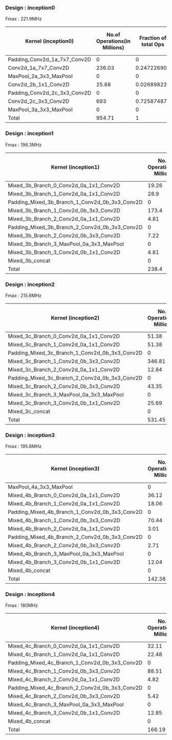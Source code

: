 ### Design : inception0 
 Fmax : 221.9MHz    

| Kernel (inception0)                       |  No.of Operations(in Millions) |  Fraction of total Ops  |  Global Mem (r) (in MB) |  Global Mem (w) (in MB) |  Exe time(measured in ms) | Operations/second (measured) (GOPS) |  Ops/cycle (measured)  | Ops/cycle (estimated)  |  Ops/byte   |  Global mem/second(MBps)  | Global mem/cycle (MB per clock)  |
|-------------------------------------------|--------------------------------|-------------------------|-------------------------|-------------------------|---------------------------|-------------------------------------|------------------------|------------------------|-------------|---------------------------|----------------------------------|
| Padding_Conv2d_1a_7x7_Conv2D              | 0                              | 0                       | 0.6                     | 0.6                     | 1                         | 0                                   | 0                      | 0                      | 0           | 1200                      | 5.40784137                       |
| Conv2d_1a_7x7_Conv2D                      | 236.03                         | 0.247226907             | 900                     | 258                     | 4580                      | 0.051534934                         | 0.232243959            | 2                      | 0.203825561 | 252.8384279               | 1.139425092                      |
| MaxPool_2a_3x3_MaxPool                    | 0                              | 0                       | 6.89                    | 6.89                    | 11.77                     | 0                                   | 0                      | 0                      | 0           | 1170.773152               | 5.276129572                      |
| Conv2d_2b_1x1_Conv2D                      | 25.68                          | 0.02689822              | 98                      | 49                      | 58.82                     | 0.436586195                         | 1.96749074             | 2                      | 0.174693878 | 2499.149949               | 11.2625054                       |
| Padding_Conv2d_2c_3x3_Conv2D              | 0                              | 0                       | 0.82                    | 0.82                    | 1                         | 0                                   | 0                      | 0                      | 0           | 1640                      | 7.390716539                      |
| Conv2d_2c_3x3_Conv2D                      | 693                            | 0.725874873             | 5292                    | 2646                    | 18190                     | 0.038097856                         | 0.171689301            | 2                      | 0.087301587 | 436.3936229               | 1.966622906                      |
| MaxPool_3a_3x3_MaxPool                    | 0                              | 0                       | 5.17                    | 5.17                    | 8.84                      | 0                                   | 0                      | 0                      | 0           | 1169.683258               | 5.271217927                      |
| Total                                     | 954.71                         | 1                       | 6303.48                 | 2966.48                 | 22851.43                  | 0.041779005                         | 0.188278525            | 1.99802113             | 0.102989657 | 405.6621402               | 1.82813042                       |




### Design : inception1 
 Fmax : 198.3MHz   


| Kernel (inception1)                            |  No.of Operations(in Millions) |  Fraction of total Ops  |  Global Mem (r) (in MB) |  Global Mem (w) (in MB) |  Exe time(measured in ms) | Operations/second (measured) (GOPS) |  Ops/cycle (measured)  | Ops/cycle (estimated)  |  Ops/byte   |  Global mem/second(MBps)  | Global mem/cycle (MB per clock)  |
|------------------------------------------------|--------------------------------|-------------------------|-------------------------|-------------------------|---------------------------|-------------------------------------|------------------------|------------------------|-------------|---------------------------|----------------------------------|
| Mixed_3b_Branch_0_Conv2d_0a_1x1_Conv2D         | 19.26                          | 0.080788591             | 73.5                    | 38.53                   | 48.96                     | 0.393382353                         | 1.983773842            | 2                      | 0.171918236 | 2288.194444               | 11.53905418                      |
| Mixed_3b_Branch_1_Conv2d_0a_1x1_Conv2D         | 28.9                           | 0.121224832             | 110.25                  | 55                      | 73.26                     | 0.394485394                         | 1.989336331            | 2                      | 0.174886536 | 2255.664756               | 11.37501138                      |
| Padding_Mixed_3b_Branch_1_Conv2d_0b_3x3_Conv2D | 0                              | 0                       | 0.33                    | 0.33                    | 0.46                      | 0                                   | 0                      | 0                      | 0           | 1434.782609               | 7.235414063                      |
| Mixed_3b_Branch_1_Conv2d_0b_3x3_Conv2D         | 173.4                          | 0.727348993             | 661.5                   | 330.74                  | 5120                      | 0.033867188                         | 0.170787632            | 2                      | 0.174756107 | 193.796875                | 0.977291351                      |
| Mixed_3b_Branch_2_Conv2d_0a_1x1_Conv2D         | 4.81                           | 0.020176174             | 18.375                  | 9.18                    | 12.25                     | 0.392653061                         | 1.980096123            | 2                      | 0.174559971 | 2249.387755               | 11.34335731                      |
| Padding_Mixed_3b_Branch_2_Conv2d_0b_3x3_Conv2D | 0                              | 0                       | 0.05                    | 0.05                    | 0.09                      | 0                                   | 0                      | 2                      | 0           | 1111.111111               | 5.603182608                      |
| Mixed_3b_Branch_2_Conv2d_0b_3x3_Conv2D         | 7.22                           | 0.030285235             | 27.56                   | 13.78                   | 178.32                    | 0.040489009                         | 0.204180578            |                        |             | 231.8304172               | 1.169089346                      |
| Mixed_3b_Branch_3_MaxPool_0a_3x3_MaxPool       | 0                              | 0                       | 5.17                    | 5.17                    | 9.88                      | 0                                   | 0                      | 0                      | 0           | 1046.558704               | 5.277653578                      |
| Mixed_3b_Branch_3_Conv2d_0b_1x1_Conv2D         | 4.81                           | 0.020176174             | 18.5                    | 9.18                    | 24.49                     | 0.196406697                         | 0.990452328            |                        | 0.173771676 | 1130.257248               | 5.699733978                      |
| Mixed_3b_concat                                | 0                              | 0                       | 0.76                    | 0.76                    | 1.03                      | 0                                   | 0                      | 0                      | 0           | 1475.728155               | 7.4418969                        |
| Total                                          | 238.4                          | 1                       | 915.995                 | 462.72                  | 5468.74                   | 0.043593223                         | 0.219834708            | 1.921671171            | 0.172914634 | 252.1083467               | 1.271348193                      |

### Design : inception2 
 Fmax : 215.6MHz   



| Kernel (inception2)                            |  No.of Operations(in Millions) |  Fraction of total Ops  |  Global Mem (r) (in MB) |  Global Mem (w) (in MB) |  Exe time(measured in ms) | Operations/second (measured) (GOPS) |  Ops/cycle (measured)  | Ops/cycle (estimated)  |  Ops/byte   |  Global mem/second(MBps)  | Global mem/cycle (MB per clock)  |
|------------------------------------------------|--------------------------------|-------------------------|-------------------------|-------------------------|---------------------------|-------------------------------------|------------------------|------------------------|-------------|---------------------------|----------------------------------|
| Mixed_3c_Branch_0_Conv2d_0a_1x1_Conv2D         | 51.38                          | 0.096678897             | 196                     | 98                      | 119.63                    | 0.42949093                          | 1.992072961            | 2                      | 0.174761905 | 2457.577531               | 11.39878261                      |
| Mixed_3c_Branch_1_Conv2d_0a_1x1_Conv2D         | 51.38                          | 0.096678897             | 196                     | 98                      | 119.63                    | 0.42949093                          | 1.992072961            | 2                      | 0.174761905 | 2457.577531               | 11.39878261                      |
| Padding_Mixed_3c_Branch_1_Conv2d_0b_3x3_Conv2D | 0                              | 0                       | 0.44                    | 0.44                    | 0.55                      | 0                                   | 0                      | 0                      | 0           | 1600                      | 7.421150278                      |
| Mixed_3c_Branch_1_Conv2d_0b_3x3_Conv2D         | 346.81                         | 0.652573149             | 1323                    | 661.5                   | 10370                     | 0.033443587                         | 0.155118679            | 2                      | 0.174759385 | 191.3693346               | 0.887612869                      |
| Mixed_3c_Branch_2_Conv2d_0a_1x1_Conv2D         | 12.84                          | 0.024160316             | 49                      | 24.5                    | 30                        | 0.428                               | 1.985157699            | 2                      | 0.174693878 | 2450                      | 11.36363636                      |
| Padding_Mixed_3c_Branch_2_Conv2d_0b_3x3_Conv2D | 0                              | 0                       | 0.11                    | 0.11                    | 0.15                      | 0                                   | 0                      | 2                      | 0           | 1466.666667               | 6.802721088                      |
| Mixed_3c_Branch_2_Conv2d_0b_3x3_Conv2D         | 43.35                          | 0.081569292             | 165.375                 | 82.68                   | 1150                      | 0.037695652                         | 0.174840687            | 2                      | 0.17475963  | 215.7                     | 1.000463822                      |
| Mixed_3c_Branch_3_MaxPool_0a_3x3_MaxPool       | 0                              | 0                       | 6.89                    | 6.89                    | 12.11                     | 0                                   | 0                      | 0                      | 0           | 1137.90256                | 5.277841187                      |
| Mixed_3c_Branch_3_Conv2d_0b_1x1_Conv2D         | 25.69                          | 0.048339449             | 98                      | 49                      | 59.98                     | 0.428309436                         | 1.986592934            |                        | 0.174761905 | 2450.816939               | 11.36742551                      |
| Mixed_3c_concat                                | 0                              | 0                       | 1.43                    | 1.43                    | 1.77                      | 0                                   | 0                      | 0                      | 0           | 1615.819209               | 7.494523233                      |
| Total                                          | 531.45                         | 1                       | 2036.245                | 1022.55                 | 11863.82                  | 0.044795858                         | 0.207772998            | 1.793589249            | 0.17374489  | 257.8254727               | 1.195850987                      |


### Design : inception3 
 Fmax : 195.8MHz   


| Kernel (inception3)                            |  No.of Operations(in Millions) |  Fraction of total Ops  |  Global Mem (r) (in MB) |  Global Mem (w) (in MB) |  Exe time(measured in ms) | Operations/second (measured) (GOPS) |  Ops/cycle (measured)  | Ops/cycle (estimated)  |  Ops/byte   |  Global mem/second(MBps)  | Global mem/cycle (MB per clock)  |
|------------------------------------------------|--------------------------------|-------------------------|-------------------------|-------------------------|---------------------------|-------------------------------------|------------------------|------------------------|-------------|---------------------------|----------------------------------|
| MaxPool_4a_3x3_MaxPool                         | 0                              | 0                       | 3.23                    | 3.23                    | 6.26                      | 0                                   | 0                      | 0                      | 0           | 1031.948882               | 5.270423298                      |
| Mixed_4b_Branch_0_Conv2d_0a_1x1_Conv2D         | 36.12                          | 0.253687316             | 137.8                   | 68.9                    | 92.45                     | 0.390697674                         | 1.995391596            | 2                      | 0.174746009 | 2235.803137               | 11.41881071                      |
| Mixed_4b_Branch_1_Conv2d_0a_1x1_Conv2D         | 18.06                          | 0.126843658             | 68.9                    | 34.45                   | 46.24                     | 0.390570934                         | 1.994744302            | 2                      | 0.174746009 | 2235.077855               | 11.41510651                      |
| Padding_Mixed_4b_Branch_1_Conv2d_0b_3x3_Conv2D | 0                              | 0                       | 0.09                    | 0.09                    | 0.14                      | 0                                   | 0                      | 0                      | 0           | 1285.714286               | 6.566467241                      |
| Mixed_4b_Branch_1_Conv2d_0b_3x3_Conv2D         | 70.44                          | 0.494732406             | 268.73                  | 134.36                  | 2330                      | 0.03023176                          | 0.154401224            | 2                      | 0.174750056 | 173                       | 0.883554648                      |
| Mixed_4b_Branch_2_Conv2d_0a_1x1_Conv2D         | 3.01                           | 0.02114061              | 11.48                   | 5.74                    | 7.82                      | 0.384910486                         | 1.965834964            | 2                      | 0.174796748 | 2202.046036               | 11.24640468                      |
| Padding_Mixed_4b_Branch_2_Conv2d_0b_3x3_Conv2D | 0                              | 0                       | 0.01                    | 0.01                    | 0.04                      | 0                                   | 0                      | 2                      | 0           | 500                       | 2.553626149                      |
| Mixed_4b_Branch_2_Conv2d_0b_3x3_Conv2D         | 2.71                           | 0.019033572             | 10.34                   | 5.17                    | 67.78                     | 0.039982296                         | 0.204199671            | 2                      | 0.174725983 | 228.828563                | 1.168685204                      |
| Mixed_4b_Branch_3_MaxPool_0a_3x3_MaxPool       | 0                              | 0                       | 3.23                    | 3.23                    | 6.26                      | 0                                   | 0                      | 0                      | 0           | 1031.948882               | 5.270423298                      |
| Mixed_4b_Branch_3_Conv2d_0b_1x1_Conv2D         | 12.04                          | 0.084562439             | 45.94                   | 22.97                   | 30.83                     | 0.390528706                         | 1.99452863             | 2                      | 0.17472065  | 2235.160558               | 11.4155289                       |
| Mixed_4b_concat                                | 0                              | 0                       | 0.383                   | 0.383                   | 0.53                      | 0                                   | 0                      | 0                      | 0           | 1445.283019               | 7.38142502                       |
| Total                                          | 142.38                         | 1                       | 546.903                 | 275.303                 | 2582.09                   | 0.055141378                         | 0.281620928            | 1.942132149            | 0.173168281 | 318.4265459               | 1.626284709                      |


### Design : inception4 
 Fmax : 180MHz   

| Kernel (inception4)                            |  No.of Operations(in Millions) |  Fraction of total Ops  |  Global Mem (r) (in MB) |  Global Mem (w) (in MB) |  Exe time(measured in ms) | Operations/second (measured) (GOPS) |  Ops/cycle (measured)  | Ops/cycle (estimated)  |  Ops/byte   |  Global mem/second(MBps)  | Global mem/cycle (MB per clock)  |
|------------------------------------------------|--------------------------------|-------------------------|-------------------------|-------------------------|---------------------------|-------------------------------------|------------------------|------------------------|-------------|---------------------------|----------------------------------|
| Mixed_4c_Branch_0_Conv2d_0a_1x1_Conv2D         | 32.11                          | 0.193212588             | 122.5                   | 61.25                   | 89.4                      | 0.35917226                          | 1.995401442            | 2                      | 0.174748299 | 2055.369128               | 11.41871738                      |
| Mixed_4c_Branch_1_Conv2d_0a_1x1_Conv2D         | 22.48                          | 0.135266863             | 85.75                   | 42.88                   | 62.59                     | 0.359162806                         | 1.99534892             | 2                      | 0.174764829 | 2055.120626               | 11.41733681                      |
| Padding_Mixed_4c_Branch_1_Conv2d_0b_3x3_Conv2D | 0                              | 0                       | 0.11                    | 0.11                    | 0.18                      | 0                                   | 0                      | 0                      | 0           | 1222.222222               | 6.790123457                      |
| Mixed_4c_Branch_1_Conv2d_0b_3x3_Conv2D         | 88.51                          | 0.532583188             | 337.64                  | 168.82                  | 3300                      | 0.026821212                         | 0.149006734            | 2                      | 0.174762074 | 153.4727273               | 0.852626263                      |
| Mixed_4c_Branch_2_Conv2d_0a_1x1_Conv2D         | 4.82                           | 0.029002948             | 18.375                  | 9.18                    | 13.56                     | 0.355457227                         | 1.974762373            | 2                      | 0.174922882 | 2032.079646               | 11.28933137                      |
| Padding_Mixed_4c_Branch_2_Conv2d_0b_3x3_Conv2D | 0                              | 0                       | 0.02                    | 0.02                    | 0.04                      | 0                                   | 0                      | 2                      | 0           | 1000                      | 5.555555556                      |
| Mixed_4c_Branch_2_Conv2d_0b_3x3_Conv2D         | 5.42                           | 0.032613274             | 20.67                   | 10.34                   | 147.43                    | 0.03676321                          | 0.204240054            | 2                      | 0.174782328 | 210.3371091               | 1.168539495                      |
| Mixed_4c_Branch_3_MaxPool_0a_3x3_MaxPool       | 0                              | 0                       | 3.45                    | 3.45                    | 7.26                      | 0                                   | 0                      | 0                      | 0           | 950.4132231               | 5.280073462                      |
| Mixed_4c_Branch_3_Conv2d_0b_1x1_Conv2D         | 12.85                          | 0.077321138             | 49                      | 24.5                    | 35.77                     | 0.359239586                         | 1.995775479            | 2                      | 0.174829932 | 2054.794521               | 11.41552511                      |
| Mixed_4b_concat                                | 0                              | 0                       | 0.383                   | 0.383                   | 0.58                      | 0                                   | 0                      | 0                      | 0           | 1320.689655               | 7.337164751                      |
| Total                                          | 166.19                         | 1                       | 637.898                 | 320.933                 | 3656.81                   | 0.045446714                         | 0.252481747            | 1.914980543            | 0.173325643 | 262.2042162               | 1.45669009                       |
